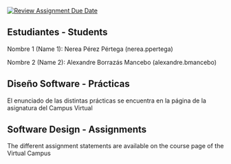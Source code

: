 [![Review Assignment Due Date](https://classroom.github.com/assets/deadline-readme-button-22041afd0340ce965d47ae6ef1cefeee28c7c493a6346c4f15d667ab976d596c.svg)](https://classroom.github.com/a/jEEBUTxh)
## Estudiantes - Students  

Nombre 1 (Name 1):
Nerea Pérez Pértega (nerea.ppertega)

Nombre 2 (Name 2):
Alexandre Borrazás Mancebo (alexandre.bmancebo)

## Diseño Software - Prácticas  

El enunciado de las distintas prácticas se encuentra en la página de la asignatura del Campus Virtual

## Software Design - Assignments

The different assignment statements are available on the course page of the Virtual Campus
